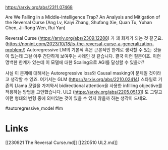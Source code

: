 https://arxiv.org/abs/2311.07468

Are We Falling in a Middle-Intelligence Trap? An Analysis and Mitigation of the Reversal Curse (Ang Lv, Kaiyi Zhang, Shufang Xie, Quan Tu, Yuhan Chen, Ji-Rong Wen, Rui Yan)

Reversal Curse (https://arxiv.org/abs/2309.12288) 가 꽤 화제가 되는 것 같군요. (https://nonint.com/2023/10/18/is-the-reversal-curse-a-generalization-problem/) Autoregressive LM의 기본적 혹은 근본적인 한계로 생각할 수 있는 것들이 있는데 그걸 아주 간단하게 보여주는 사례인 것 같습니다. 결국 이런 질문이죠. 이런 명백한 한계가 있는데 이 모델에 대한 Scaling으로 AGI를 달성할 수 있을까?

사실 이 문제에 대해서는 Autoregressive loss와 Causal masking이 문제일 것이라고 생각할 수 있죠. 여기서는 GLM (https://arxiv.org/abs/2210.02414) 스타일로 기존의 Llama 모델을 가져와서 bidirectional attention을 사용한 infilling objective를 적용하는 방법을 고안했습니다. UL2 (https://arxiv.org/abs/2205.05131) 도 그렇고 이런 형태의 변형 중에 의미있는 것이 있을 수 있지 않을까 하는 생각이 드네요.

#autoregressive_model #lm

# Links

[[230921 The Reversal Curse.md]]
[[220510 UL2.md]]